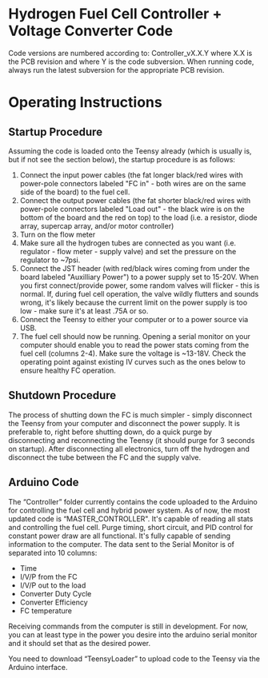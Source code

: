 # Hydrogen Fuel Cell Controller + Voltage Converter Code
Code versions are numbered according to:
Controller_vX.X.Y
where X.X is the PCB revision and where Y is the code subversion.  When running code, always run the latest subversion for the appropriate PCB revision.

# Operating Instructions
## Startup Procedure
Assuming the code is loaded onto the Teensy already (which is usually is, but if not see the section below), the startup procedure is as follows:
1. Connect the input power cables (the fat longer black/red wires with power-pole connectors labeled "FC in" - both wires are on the same side of the board) to the fuel cell.
2. Connect the output power cables (the fat shorter black/red wires with power-pole connectors labeled "Load out" - the black wire is on the bottom of the board and the red on top) to the load (i.e. a resistor, diode array, supercap array, and/or motor controller)
3. Turn on the flow meter
4. Make sure all the hydrogen tubes are connected as you want (i.e. regulator - flow meter - supply valve) and set the pressure on the regulator to ~7psi.
5. Connect the JST header (with red/black wires coming from under the board labeled "Auxilliary Power") to a power supply set to 15-20V.  When you first connect/provide power, some random valves will flicker - this is normal.  If, during fuel cell operation, the valve wildly flutters and sounds wrong, it's likely because the current limit on the power supply is too low - make sure it's at least .75A or so.
6. Connect the Teensy to either your computer or to a power source via USB.
7. The fuel cell should now be running.  Opening a serial monitor on your computer should enable you to read the power stats coming from the fuel cell (columns 2-4).  Make sure the voltage is ~13-18V.  Check the operating point against existing IV curves such as the ones below to ensure healthy FC operation.

## Shutdown Procedure
The process of shutting down the FC is much simpler - simply disconnect the Teensy from your computer and disconnect the power supply.  It is preferable to, right before shutting down, do a quick purge by disconnecting and reconnecting the Teensy (it should purge for 3 seconds on startup).  After disconnecting all electronics, turn off the hydrogen and disconnect the tube between the FC and the supply valve.
## Arduino Code
The “Controller” folder currently contains the code uploaded to the Arduino for controlling the fuel cell and hybrid power system.  As of now, the most updated code is “MASTER_CONTROLLER".  It's capable of reading all stats and controlling the fuel cell.  Purge timing, short circuit, and PID control for constant power draw are all functional.  It's fully capable of sending information to the computer.  The data sent to the Serial Monitor is of separated into 10 columns:
* Time
* I/V/P from the FC
* I/V/P out to the load
* Converter Duty Cycle	
* Converter Efficiency
* FC temperature

Receiving commands from the computer is still in development.  For now, you can at least type in the power you desire into the arduino serial monitor and it should set that as the desired power.  

You need to download “TeensyLoader” to upload code to the Teensy via the Arduino interface.
